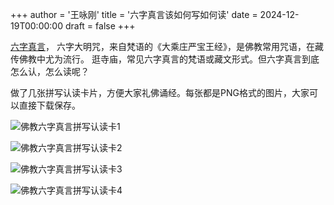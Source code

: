 +++
author = '王咏刚'
title = '六字真言该如何写如何读'
date = 2024-12-19T00:00:00
draft = false
+++

[六字真言](https://zh.wikipedia.org/wiki/%E5%85%AD%E5%AD%97%E7%9C%9F%E8%A8%80)，
六字大明咒，来自梵语的《大乘庄严宝王经》，是佛教常用咒语，在藏传佛教中尤为流行。
逛寺庙，常见六字真言的梵语或藏文形式。但六字真言到底怎么认，怎么读呢？

做了几张拼写认读卡片，方便大家礼佛诵经。每张都是PNG格式的图片，大家可以直接下载保存。

![佛教六字真言拼写认读卡1](./om_mani_padme_hum_01.png#center)

![佛教六字真言拼写认读卡2](./om_mani_padme_hum_02.png#center)

![佛教六字真言拼写认读卡3](./om_mani_padme_hum_03.png#center)

![佛教六字真言拼写认读卡4](./om_mani_padme_hum_04.png#center)
